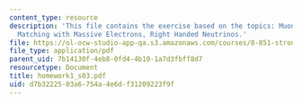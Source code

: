 ```yaml
---
content_type: resource
description: 'This file contains the exercise based on the topics: Muon Decay Rate,
  Matching with Massive Electrons, Right Handed Neutrinos.'
file: https://ol-ocw-studio-app-qa.s3.amazonaws.com/courses/8-851-strong-interactions-effective-field-theories-of-qcd-spring-2006/d7b3222503a6754a4e6df31209223f9f_homework1_s03.pdf
file_type: application/pdf
parent_uid: 7b14130f-4eb8-0fd4-4b10-1a7d3fbff8d7
resourcetype: Document
title: homework1_s03.pdf
uid: d7b32225-03a6-754a-4e6d-f31209223f9f
---
```

